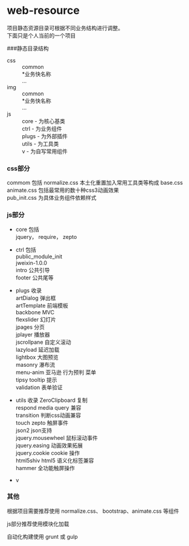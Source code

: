 # web-resource

项目静态资源目录可根据不同业务结构进行调整。  
下面只是个人当前的一个项目

###静态目录结构
<dl>
<dt>css</dt>
<dd>common</dd>
<dd>*业务快名称</dd>
<dd>...</dd>
<dt>img</dt>
<dd>common</dd>
<dd>*业务快名称</dd>
<dd>...</dd>
<dt>js</dt>
<dd>core - 为核心基类</dd>
<dd>ctrl - 为业务组件</dd>
<dd>plugs - 为外部插件</dd>
<dd>utils - 为工具类</dd>
<dd>v - 为自写常用组件</dd>
<dl>

### css部分
commom 包括 normalize.css 本土化重置加入常用工具类等构成 base.css  
animate.css 包括最常用的数十种css3动画效果  
pub_init.css 为具体业务组件依赖样式

### js部分
* core  包括  
    jquery， require， zepto

* ctrl  包括  
    public_module_init  
    jweixin-1.0.0  
    intro 公共引导  
    footer 公共尾等  

* plugs  收录  
    artDialog 弹出框  
    artTemplate 前端模板  
    backbone MVC  
    flexslider 幻灯片  
    jpages 分页  
    jplayer 播放器  
    jscrollpane 自定义滚动  
    lazyload 延迟加载  
    lightbox 大图预览  
    masonry 瀑布流  
    menu-anim 亚马逊 行为预判 菜单  
    tipsy   tooltip 提示  
    validation 表单验证  

* utils  收录
    ZeroClipboard 复制  
    respond media query 兼容  
    transition 判断css动画兼容  
    touch zepto 触屏事件  
    json2 json支持  
    jquery.mousewheel 鼠标滚动事件  
    jquery.easing 动画效果拓展  
    jquery.cookie cookie 操作    
    html5shiv html5 语义化标签兼容  
    hammer 全功能触屏操作
* v

### 其他
根据项目需要推荐使用 normalize.css、 bootstrap、animate.css 等组件

js部分推荐使用模块化加载

自动化构建使用 grunt 或 gulp
